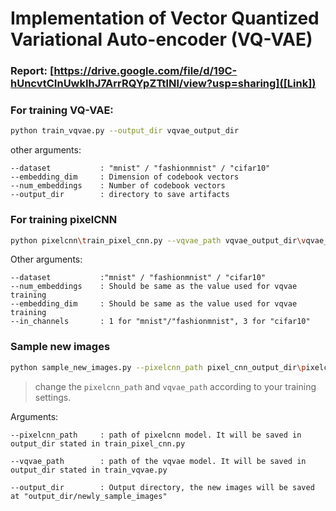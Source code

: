 # Implementation of Vector Quantized Variational Auto-encoder (VQ-VAE)

### Report: [https://drive.google.com/file/d/19C-hUncvtCInUwkIhJ7ArrRQYpZTtlNl/view?usp=sharing]([Link])

### For training VQ-VAE:
```bash
python train_vqvae.py --output_dir vqvae_output_dir
```
other arguments:
```
--dataset           : "mnist" / "fashionmnist" / "cifar10"
--embedding_dim     : Dimension of codebook vectors
--num_embeddings    : Number of codebook vectors
--output_dir        : directory to save artifacts
```

### For training pixelCNN 
```bash
python pixelcnn\train_pixel_cnn.py --vqvae_path vqvae_output_dir\vqvae_model_3.pth --dataset mnist --output_dir pixel_cnn_output_dir 
```

Other arguments:
```
--dataset           :"mnist" / "fashionmnist" / "cifar10"
--num_embeddings    : Should be same as the value used for vqvae training
--embedding_dim     : Should be same as the value used for vqvae training
--in_channels       : 1 for "mnist"/"fashionmnist", 3 for "cifar10"
```

### Sample new images
```bash
python sample_new_images.py --pixelcnn_path pixel_cnn_output_dir\pixelcnn_30.pth --vqvae_path vqvae_output_dir\vqvae_model_3.pth --output_dir vqvae_output_dir
```

> change the `pixelcnn_path` and `vqvae_path` according to your training settings. 

Arguments:
```
--pixelcnn_path     : path of pixelcnn model. It will be saved in output_dir stated in train_pixel_cnn.py

--vqvae_path        : path of the vqvae model. It will be saved in output_dir stated in train_vqvae.py

--output_dir        : Output directory, the new images will be saved at "output_dir/newly_sample_images"
```

